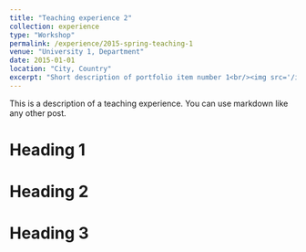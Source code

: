 ```yaml
---
title: "Teaching experience 2"
collection: experience
type: "Workshop"
permalink: /experience/2015-spring-teaching-1
venue: "University 1, Department"
date: 2015-01-01
location: "City, Country"
excerpt: "Short description of portfolio item number 1<br/><img src='/images/500x300.png'>"
---
```


This is a description of a teaching experience. You can use markdown like any other post.

Heading 1
======

Heading 2
======

Heading 3
======
